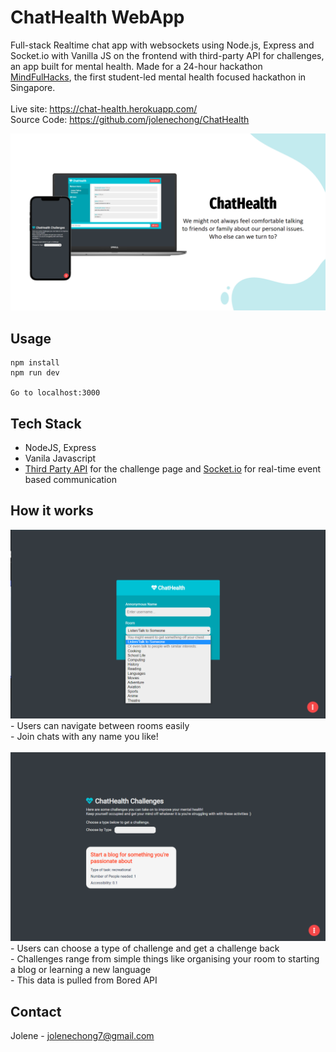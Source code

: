 # ChatHealth WebApp
Full-stack Realtime chat app with websockets using Node.js, Express and Socket.io with Vanilla JS on the frontend with third-party API for challenges, an app built for mental health. Made for a 24-hour hackathon [MindFulHacks](https://mindfulhacks.devpost.com/), the first student-led mental health focused  hackathon in Singapore.
<br><br>
Live site: https://chat-health.herokuapp.com/ <br>
Source Code: https://github.com/jolenechong/ChatHealth <br>

<img src='chatHealth.png' alt="screenshot of ChatHealth website"/>

## Usage
```
npm install
npm run dev

Go to localhost:3000
```

## Tech Stack
- NodeJS, Express
- Vanila Javascript
- [Third Party API](https://www.boredapi.com/) for the challenge page and [Socket.io](https://socket.io/) for real-time event based communication

## How it works
<img src='chatHealthChallenges1.png' alt='Chat room options'/>
<br>
- Users can navigate between rooms easily <br>
- Join chats with any name you like!
<br><br>
<img src='chatHealth1.png' alt='Challenges Page'/>
<br>
- Users can choose a type of challenge and get a challenge back <br>
- Challenges range from simple things like organising your room to starting a blog or learning a new language <br>
- This data is pulled from Bored API

## Contact
Jolene - [jolenechong7@gmail.com](mailto:jolenechong7@gmail.com) <br>
